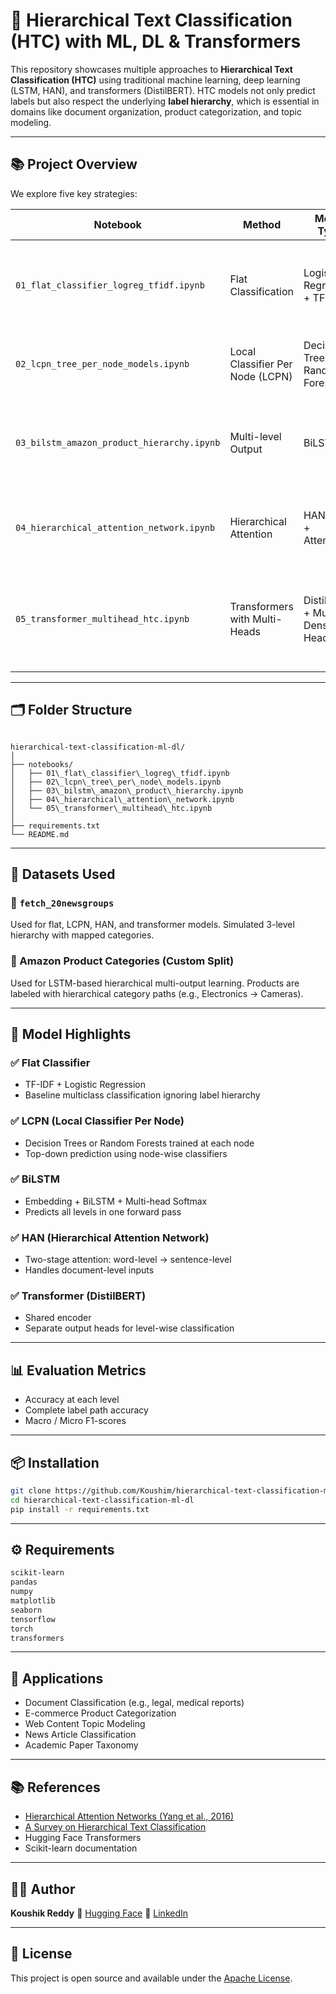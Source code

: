 # 🧠 Hierarchical Text Classification (HTC) with ML, DL & Transformers

This repository showcases multiple approaches to **Hierarchical Text Classification (HTC)** using traditional machine learning, deep learning (LSTM, HAN), and transformers (DistilBERT). HTC models not only predict labels but also respect the underlying **label hierarchy**, which is essential in domains like document organization, product categorization, and topic modeling.

---

## 📚 Project Overview

We explore five key strategies:

| Notebook | Method | Model Type | Description |
|----------|--------|------------|-------------|
| `01_flat_classifier_logreg_tfidf.ipynb` | Flat Classification | Logistic Regression + TF-IDF | Ignores label hierarchy — treats problem as flat multiclass |
| `02_lcpn_tree_per_node_models.ipynb` | Local Classifier Per Node (LCPN) | Decision Trees / Random Forest | Trains one model at each node in the hierarchy |
| `03_bilstm_amazon_product_hierarchy.ipynb` | Multi-level Output | BiLSTM | One model with separate outputs for each level of the hierarchy |
| `04_hierarchical_attention_network.ipynb` | Hierarchical Attention | HAN (GRU + Attention) | Learns attention at both word and sentence levels |
| `05_transformer_multihead_htc.ipynb` | Transformers with Multi-Heads | DistilBERT + Multi-Dense Heads | Fine-tunes a transformer with multiple heads for level-wise outputs |

---

## 🗂️ Folder Structure

```

hierarchical-text-classification-ml-dl/
│
├── notebooks/
│   ├── 01\_flat\_classifier\_logreg\_tfidf.ipynb
│   ├── 02\_lcpn\_tree\_per\_node\_models.ipynb
│   ├── 03\_bilstm\_amazon\_product\_hierarchy.ipynb
│   ├── 04\_hierarchical\_attention\_network.ipynb
│   └── 05\_transformer\_multihead\_htc.ipynb
│
├── requirements.txt
└── README.md

````

---

## 🧪 Datasets Used

### 🔹 `fetch_20newsgroups`  
Used for flat, LCPN, HAN, and transformer models. Simulated 3-level hierarchy with mapped categories.

### 🔹 Amazon Product Categories (Custom Split)  
Used for LSTM-based hierarchical multi-output learning. Products are labeled with hierarchical category paths (e.g., Electronics → Cameras).

---

## 🔧 Model Highlights

### ✅ Flat Classifier
- TF-IDF + Logistic Regression
- Baseline multiclass classification ignoring label hierarchy

### ✅ LCPN (Local Classifier Per Node)
- Decision Trees or Random Forests trained at each node
- Top-down prediction using node-wise classifiers

### ✅ BiLSTM
- Embedding + BiLSTM + Multi-head Softmax
- Predicts all levels in one forward pass

### ✅ HAN (Hierarchical Attention Network)
- Two-stage attention: word-level → sentence-level
- Handles document-level inputs

### ✅ Transformer (DistilBERT)
- Shared encoder
- Separate output heads for level-wise classification

---

## 📊 Evaluation Metrics

- Accuracy at each level
- Complete label path accuracy
- Macro / Micro F1-scores

---

## 📦 Installation

```bash
git clone https://github.com/Koushim/hierarchical-text-classification-ml-dl.git
cd hierarchical-text-classification-ml-dl
pip install -r requirements.txt
````

---

## ⚙️ Requirements

```txt
scikit-learn
pandas
numpy
matplotlib
seaborn
tensorflow
torch
transformers
```

---

## 📌 Applications

* Document Classification (e.g., legal, medical reports)
* E-commerce Product Categorization
* Web Content Topic Modeling
* News Article Classification
* Academic Paper Taxonomy

---

## 📚 References

* [Hierarchical Attention Networks (Yang et al., 2016)](https://www.aclweb.org/anthology/N16-1174/)
* [A Survey on Hierarchical Text Classification](https://arxiv.org/abs/1905.01646)
* Hugging Face Transformers
* Scikit-learn documentation

---

## 👨‍💻 Author

**Koushik Reddy**
🔗 [Hugging Face](https://huggingface.co/Koushim) 
🔗 [LinkedIn](https://www.linkedin.com/in/koushik-reddy-k-790938257)

---

## 📌 License

This project is open source and available under the [Apache License](LICENSE).
